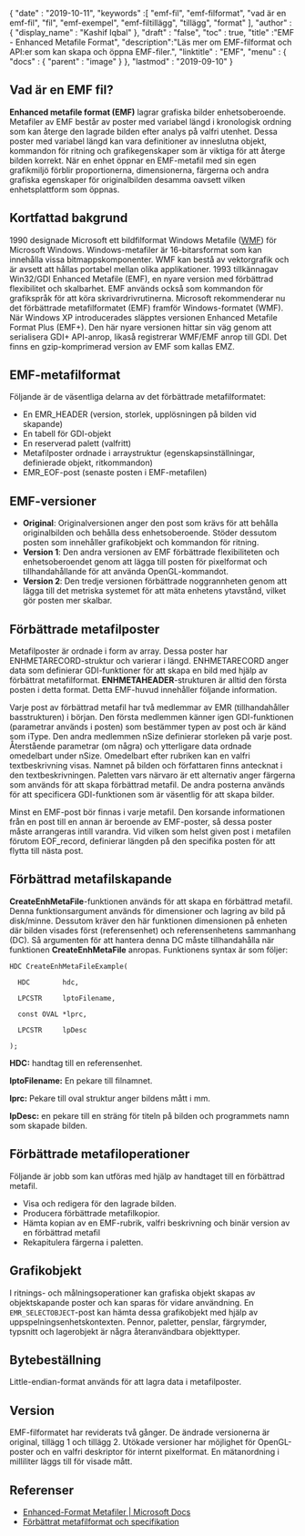 {
  "date" : "2019-10-11",
  "keywords" :[ "emf-fil", "emf-filformat", "vad är en emf-fil", "fil", "emf-exempel", "emf-filtillägg", "tillägg", "format" ],
  "author" : {
    "display_name" : "Kashif Iqbal"
},
  "draft" : "false",
  "toc" : true,
  "title" :"EMF - Enhanced Metafile Format",
  "description":"Läs mer om EMF-filformat och API:er som kan skapa och öppna EMF-filer.",
  "linktitle" : "EMF",
  "menu" : {
    "docs" : {
      "parent" : "image"
}
},
  "lastmod" : "2019-09-10"
}

## Vad är en EMF fil?

**Enhanced metafile format (EMF)** lagrar grafiska bilder enhetsoberoende. Metafiler av EMF består av poster med variabel längd i kronologisk ordning som kan återge den lagrade bilden efter analys på valfri utenhet. Dessa poster med variabel längd kan vara definitioner av inneslutna objekt, kommandon för ritning och grafikegenskaper som är viktiga för att återge bilden korrekt. När en enhet öppnar en EMF-metafil med sin egen grafikmiljö förblir proportionerna, dimensionerna, färgerna och andra grafiska egenskaper för originalbilden desamma oavsett vilken enhetsplattform som öppnas.

## Kortfattad bakgrund ##

1990 designade Microsoft ett bildfilformat Windows Metafile ([WMF](/sv/image/wmf/)) för Microsoft Windows. Windows-metafiler är 16-bitarsformat som kan innehålla vissa bitmappskomponenter. WMF kan bestå av vektorgrafik och är avsett att hållas portabel mellan olika applikationer. 1993 tillkännagav Win32/GDI Enhanced Metafile (EMF), en nyare version med förbättrad flexibilitet och skalbarhet. EMF används också som kommandon för grafikspråk för att köra skrivardrivrutinerna. Microsoft rekommenderar nu det förbättrade metafilformatet (EMF) framför Windows-formatet (WMF). När Windows XP introducerades släpptes versionen Enhanced Metafile Format Plus (EMF+). Den här nyare versionen hittar sin väg genom att serialisera GDI+ API-anrop, likaså registrerar WMF/EMF anrop till GDI. Det finns en gzip-komprimerad version av EMF som kallas EMZ.

## EMF-metafilformat ##

Följande är de väsentliga delarna av det förbättrade metafilformatet:

* En EMR_HEADER (version, storlek, upplösningen på bilden vid skapande)
* En tabell för GDI-objekt
* En reserverad palett (valfritt)
* Metafilposter ordnade i arraystruktur (egenskapsinställningar, definierade objekt, ritkommandon)
* EMR_EOF-post (senaste posten i EMF-metafilen)

## EMF-versioner ##
* **Original**: Originalversionen anger den post som krävs för att behålla originalbilden och behålla dess enhetsoberoende. Stöder dessutom posten som innehåller grafikobjekt och kommandon för ritning.
* **Version 1**: Den andra versionen av EMF förbättrade flexibiliteten och enhetsoberoendet genom att lägga till posten för pixelformat och tillhandahållande för att använda OpenGL-kommandot.
* **Version 2**: Den tredje versionen förbättrade noggrannheten genom att lägga till det metriska systemet för att mäta enhetens ytavstånd, vilket gör posten mer skalbar.

## Förbättrade metafilposter ##

Metafilposter är ordnade i form av array. Dessa poster har ENHMETARECORD-struktur och varierar i längd. ENHMETARECORD anger data som definierar GDI-funktioner för att skapa en bild med hjälp av förbättrat metafilformat. **ENHMETAHEADER**-strukturen är alltid den första posten i detta format. Detta EMF-huvud innehåller följande information.

Varje post av förbättrad metafil har två medlemmar av EMR (tillhandahåller basstrukturen) i början. Den första medlemmen känner igen GDI-funktionen (parametrar används i posten) som bestämmer typen av post och är känd som iType. Den andra medlemmen nSize definierar storleken på varje post. Återstående parametrar (om några) och ytterligare data ordnade omedelbart under nSize. Omedelbart efter rubriken kan en valfri textbeskrivning visas. Namnet på bilden och författaren finns antecknat i den textbeskrivningen. Paletten vars närvaro är ett alternativ anger färgerna som används för att skapa förbättrad metafil. De andra posterna används för att specificera GDI-funktionen som är väsentlig för att skapa bilder.

Minst en EMF-post bör finnas i varje metafil. Den korsande informationen från en post till en annan är beroende av EMF-poster, så dessa poster måste arrangeras intill varandra. Vid vilken som helst given post i metafilen förutom EOF_record, definierar längden på den specifika posten för att flytta till nästa post.

## Förbättrad metafilskapande ##

**CreateEnhMetaFile**-funktionen används för att skapa en förbättrad metafil. Denna funktionsargument används för dimensioner och lagring av bild på disk/minne. Dessutom kräver den här funktionen dimensionen på enheten där bilden visades först (referensenhet) och referensenhetens sammanhang (DC). Så argumenten för att hantera denna DC måste tillhandahålla när funktionen **CreateEnhMetaFile** anropas. Funktionens syntax är som följer:
```
HDC CreateEnhMetaFileExample(

  HDC        hdc,

  LPCSTR     lptoFilename,

  const OVAL *lprc,

  LPCSTR     lpDesc

);
```
**HDC:** handtag till en referensenhet.

**lptoFilename:** En pekare till filnamnet.

**lprc:** Pekare till oval struktur anger bildens mått i mm.

**lpDesc:** en pekare till en sträng för titeln på bilden och programmets namn som skapade bilden.

## Förbättrade metafiloperationer ##

Följande är jobb som kan utföras med hjälp av handtaget till en förbättrad metafil.

* Visa och redigera för den lagrade bilden.
* Producera förbättrade metafilkopior.
* Hämta kopian av en EMF-rubrik, valfri beskrivning och binär version av en förbättrad metafil
* Rekapitulera färgerna i paletten.

## Grafikobjekt ##

I ritnings- och målningsoperationer kan grafiska objekt skapas av objektskapande poster och kan sparas för vidare användning. En `EMR_SELECTOBJECT`-post kan hämta dessa grafikobjekt med hjälp av uppspelningsenhetskontexten. Pennor, paletter, penslar, färgrymder, typsnitt och lagerobjekt är några återanvändbara objekttyper.

## Bytebeställning ##

Little-endian-format används för att lagra data i metafilposter.

## Version ##

EMF-filformatet har reviderats två gånger. De ändrade versionerna är original, tillägg 1 och tillägg 2. Utökade versioner har möjlighet för OpenGL-poster och en valfri deskriptor för internt pixelformat. En mätanordning i milliliter läggs till för visade mått.

## Referenser ##

* [Enhanced-Format Metafiler | Microsoft Docs](https://learn.microsoft.com/en-us/windows/desktop/gdi/enhanced-format-metafiles)
* [Förbättrat metafilformat och specifikation](https://msdn.microsoft.com/en-us/library/cc230514.aspx)

